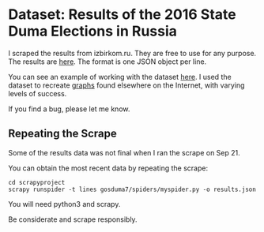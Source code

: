 Dataset: Results of the 2016 State Duma Elections in Russia
===========================================================

I scraped the results from izbirkom.ru. They are free to use for any purpose.
The results are [here](https://github.com/mpenkov/gosduma7/blob/master/scrapyproject/results.json).
The format is one JSON object per line.

You can see an example of working with the dataset [here](https://github.com/mpenkov/gosduma7/blob/master/Introduction.ipynb).
I used the dataset to recreate [graphs](https://github.com/mpenkov/gosduma7/blob/master/Introduction.ipynb) found elsewhere on the Internet, with varying levels of success.

If you find a bug, please let me know.

Repeating the Scrape
--------------------

Some of the results data was not final when I ran the scrape on Sep 21.

You can obtain the most recent data by repeating the scrape:

    cd scrapyproject
    scrapy runspider -t lines gosduma7/spiders/myspider.py -o results.json

You will need python3 and scrapy.

Be considerate and scrape responsibly.
